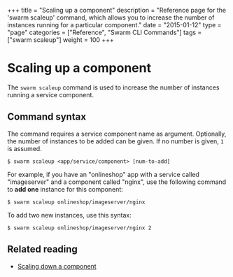 +++
title = "Scaling up a component"
description = "Reference page for the 'swarm scaleup' command, which allows you to increase the number of instances running for a particular component."
date = "2015-01-12"
type = "page"
categories = ["Reference", "Swarm CLI Commands"]
tags = ["swarm scaleup"]
weight = 100
+++

# Scaling up a component

The `swarm scaleup` command is used to increase the number of instances running a service component.

## Command syntax

The command requires a service component name as argument. Optionally, the number of instances to be added can be given. If no number is given, `1` is assumed.

    $ swarm scaleup <app/service/component> [num-to-add]

For example, if you have an "onlineshop" app with a service called "imageserver" and a component called "nginx", use the following command to __add one__ instance for this component:

    $ swarm scaleup onlineshop/imageserver/nginx

To add two new instances, use this syntax:

    $ swarm scaleup onlineshop/imageserver/nginx 2

## Related reading

 * [Scaling down a component](../scaledown/)
